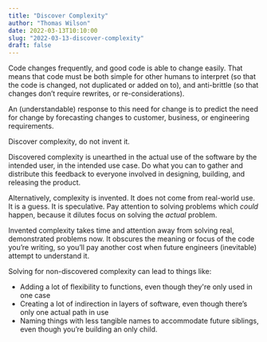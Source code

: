 ```yaml
---
title: "Discover Complexity"
author: "Thomas Wilson"
date: 2022-03-13T10:10:00
slug: "2022-03-13-discover-complexity"
draft: false
---
```


Code changes frequently, and good code is able to change easily.  That means that code must be both simple for other humans to interpret (so that the code is changed, not duplicated or added on to), and anti-brittle (so that changes don’t require rewrites, or re-considerations).

An (understandable) response to this need for change is to predict the need for change by forecasting changes to customer, business, or engineering requirements. 

Discover complexity, do not invent it. 

Discovered complexity is unearthed in the actual use of the software by the intended user, in the intended use case.  Do what you can to gather and distribute this feedback to everyone involved in designing, building, and releasing the product.

Alternatively, complexity is invented.  It does not come from real-world use.  It is a guess.  It is speculative.  Pay attention to solving problems which *could* happen, because it dilutes focus on solving the *actual* problem.  

Invented complexity takes time and attention away from solving real, demonstrated problems now.  It obscures the meaning or focus of the code you’re writing, so you’ll pay another cost when future engineers (inevitable) attempt to understand it. 

Solving for non-discovered complexity can lead to things like: 


- Adding a lot of flexibility to functions, even though they're only used in one case
- Creating a lot of indirection in layers of software, even though there’s only one actual path in use
- Naming things with less tangible names to accommodate future siblings, even though you’re building an only child.

